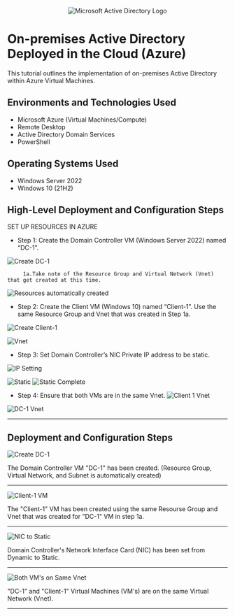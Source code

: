 <p align="center">
<img src="https://i.imgur.com/pU5A58S.png" alt="Microsoft Active Directory Logo"/>
</p>

<h1>On-premises Active Directory Deployed in the Cloud (Azure)</h1>
This tutorial outlines the implementation of on-premises Active Directory within Azure Virtual Machines.<br />



<h2>Environments and Technologies Used</h2>

- Microsoft Azure (Virtual Machines/Compute)
- Remote Desktop
- Active Directory Domain Services
- PowerShell

<h2>Operating Systems Used </h2>

- Windows Server 2022
- Windows 10 (21H2)

<h2>High-Level Deployment and Configuration Steps</h2>
SET UP RESOURCES IN AZURE

- Step 1: Create the Domain Controller VM (Windows Server 2022) named “DC-1”.

![Create DC-1](https://github.com/RafikiHarbin/Configure-ActiveDirectory/assets/170275827/354a1afd-cc24-41a6-a131-ecf827d63044)

                                                                                                                        
         1a.Take note of the Resource Group and Virtual Network (Vnet) that get created at this time.

![Resources automatically created](https://github.com/RafikiHarbin/Configure-ActiveDirectory/assets/170275827/936f7760-fd74-4504-9782-f80ccfe1f91b)

- Step 2: Create the Client VM (Windows 10) named “Client-1”. Use the same Resource Group and Vnet that was created in 
                  Step 1a.

![Create Client-1](https://github.com/RafikiHarbin/Configure-ActiveDirectory/assets/170275827/13be4312-316d-4198-8860-0c75b72d54d8)

![Vnet](https://github.com/RafikiHarbin/Configure-ActiveDirectory/assets/170275827/ae0a00ee-b611-42a3-915a-39caa6d0353e)

- Step 3: Set Domain Controller’s NIC Private IP address to be static.



![IP Setting](https://github.com/RafikiHarbin/Configure-ActiveDirectory/assets/170275827/7febeebf-90b8-42c4-b3c2-36d761e04b7b)

![Static](https://github.com/RafikiHarbin/Configure-ActiveDirectory/assets/170275827/4d8d3e04-9c8c-4d19-9542-f34eb34d1059)
![Static Complete](https://github.com/RafikiHarbin/Configure-ActiveDirectory/assets/170275827/7e3bfcb2-97bb-49c7-8430-3c108935c9b5)

- Step 4: Ensure that both VMs are in the same Vnet.
![Client 1 Vnet](https://github.com/RafikiHarbin/Configure-ActiveDirectory/assets/170275827/97719030-966f-4f40-9258-ab0adf9186dc)

![DC-1 Vnet](https://github.com/RafikiHarbin/Configure-ActiveDirectory/assets/170275827/e8fdb686-7960-4eec-be1b-378840f1b3f3)
____________________________________________________________________________________________________________________________
<h2>Deployment and Configuration Steps</h2>

![Create DC-1](https://github.com/RafikiHarbin/Configure-ActiveDirectory/assets/170275827/4a6e01c4-38d3-413b-b62e-07d2a91820f5)





The Domain Controller VM "DC-1" has been created. (Resource Group, Virtual Network, and Subnet is automatically created)
__________________________________________________________________________________________________________________________




![Client-1 VM](https://github.com/RafikiHarbin/Configure-ActiveDirectory/assets/170275827/3bd58885-acbf-4c34-b534-65c1c14c54fe)

The "Client-1" VM has been created using the same Resourse Group and Vnet that was created for "DC-1" VM in step 1a.
__________________________________________________________________________________________________________________________




![NIC to Static](https://github.com/RafikiHarbin/Configure-ActiveDirectory/assets/170275827/1cecfb24-b07a-42b8-a7f6-6768b34d1cb9)

Domain Controller's Network Interface Card (NIC) has been set from Dynamic to Static.
__________________________________________________________________________________________________________________________




![Both VM's on Same Vnet](https://github.com/RafikiHarbin/Configure-ActiveDirectory/assets/170275827/fe999c5e-a856-4d68-81cc-eb0d73f8800b)

"DC-1" and "Client-1" Virtual Machines (VM's) are on the same Virtual Network (Vnet).
__________________________________________________________________________________________________________________________
